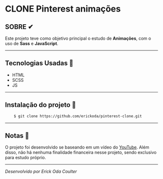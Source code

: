 <h1>CLONE Pinterest animações</h1>

## SOBRE ✔
Este projeto teve como objetivo principal o estudo de **Animações**, com o uso de **Sass** e **JavaScript**.

---
## Tecnologias Usadas 🚀

- HTML
- SCSS
- JS

---
## Instalação do projeto 📂

```bash
    $ git clone https://github.com/erickoda/pinterest-clone.git
```

---
## Notas 📃

O projeto foi desenvolvido se baseando em um vídeo do [YouTube](https://youtu.be/XdqD8qi44Cg). Além disso, não há nenhuma finalidade financeira nesse projeto, sendo exclusivo para estudo próprio.

---
<i>Desenvolvido por Erick Oda Coulter</i>